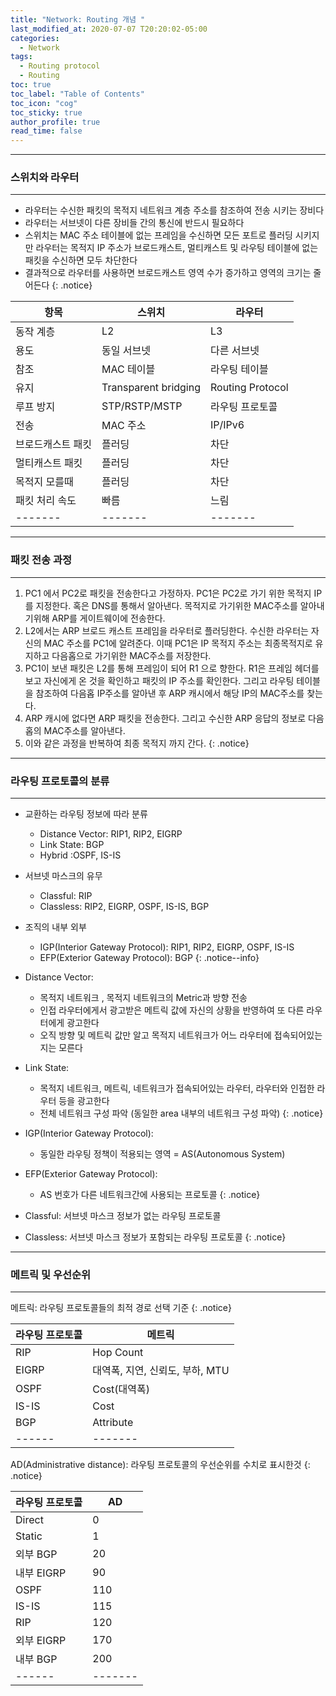 ```yaml
---
title: "Network: Routing 개념 "
last_modified_at: 2020-07-07 T20:20:02-05:00
categories:
  - Network
tags:
  - Routing protocol
  - Routing
toc: true 
toc_label: "Table of Contents"
toc_icon: "cog"
toc_sticky: true 
author_profile: true 
read_time: false 
---
```


---
### 스위치와 라우터
---

* 라우터는 수신한 패킷의 목적지 네트워크 계층 주소를 참조하여 전송 시키는 장비다
* 라우터는 서브넷이 다른 장비들 간의 통신에 반드시 필요하다
* 스위치는 MAC 주소 테이블에 없는 프레임을 수신하면 모든 포트로 플러딩 시키지만 라우터는 목적지 IP 주소가 브로드캐스트, 멀티캐스트 및 라우팅 테이블에 없는 패킷을 수신하면 모두 차단한다
* 결과적으로 라우터를 사용하면 브로드캐스트 영역 수가 증가하고 영역의 크기는 줄어든다
{: .notice}

| 항목 | 스위치 | 라우터 |  
| ------ | ------- | ------- |   
| 동작 계층 | L2 | L3 |   
| 용도 | 동일 서브넷 | 다른 서브넷 |  
| 참조 | MAC 테이블 | 라우팅 테이블 |  
| 유지 | Transparent bridging | Routing Protocol |  
| 루프 방지 | STP/RSTP/MSTP | 라우팅 프로토콜 |  
| 전송 | MAC 주소 | IP/IPv6 |  
| 브로드캐스트 패킷 | 플러딩 | 차단 |   
| 멀티캐스트 패킷 | 플러딩 | 차단 |   
| 목적지 모를때 | 플러딩 | 차단 |  
| 패킷 처리 속도 | 빠름 | 느림 |  
| ------- | ------- | ------- |  

---
### 패킷 전송 과정
---

1. PC1 에서 PC2로 패킷을 전송한다고 가정하자. PC1은 PC2로 가기 위한 목적지 IP를 지정한다. 혹은 DNS를 통해서 알아낸다. 목적지로 가기위한 MAC주소를 알아내기위해 ARP를 게이트웨이에 전송한다.  
2. L2에서는 ARP 브로드 캐스트 프레임을 라우터로 플러딩한다. 수신한 라우터는 자신의 MAC 주소를 PC1에 알려준다. 이때 PC1은 IP 목적지 주소는 최종목적지로 유지하고 다음홉으로 가기위한 MAC주소를 저장한다.
3. PC1이 보낸 패킷은 L2를 통해 프레임이 되어 R1 으로 향한다. R1은 프레임 헤더를 보고 자신에게 온 것을 확인하고 패킷의 IP 주소를 확인한다. 그리고 라우팅 테이블을 참조하여 다음홉 IP주소를 알아낸 후 ARP 캐시에서 해당 IP의 MAC주소를 찾는다.
4. ARP 캐시에 없다면 ARP 패킷을 전송한다. 그리고 수신한 ARP 응답의 정보로 다음 홉의 MAC주소를 알아낸다.
5. 이와 같은 과정을 반복하여 최종 목적지 까지 간다.
{: .notice}

---
### 라우팅 프로토콜의 분류
---

* 교환하는 라우팅 정보에 따라 분류
	* Distance Vector: RIP1, RIP2, EIGRP
	* Link State: BGP
	* Hybrid :OSPF, IS-IS
* 서브넷 마스크의 유무
	* Classful: RIP
	* Classless: RIP2, EIGRP, OSPF, IS-IS, BGP
* 조직의 내부 외부
	* IGP(Interior Gateway Protocol): RIP1, RIP2, EIGRP, OSPF, IS-IS
	* EFP(Exterior Gateway Protocol): BGP
{: .notice--info}


* Distance Vector:
	* 목적지 네트워크 , 목적지 네트워크의 Metric과 방향 전송
	* 인접 라우터에게서 광고받은 메트릭 값에 자신의 상황을 반영하여 또 다른 라우터에게 광고한다
	* 오직 방향 및 메트릭 값만 알고 목적지 네트워크가 어느 라우터에 접속되어있는지는 모른다
* Link State:
	* 목적지 네트워크, 메트릭, 네트워크가 접속되어있는 라우터, 라우터와 인접한 라우터 등을 광고한다
	* 전체 네트워크 구성 파악 (동일한 area 내부의 네트워크 구성 파악)
{: .notice}

* IGP(Interior Gateway Protocol):
	* 동일한 라우팅 정책이 적용되는 영역 = AS(Autonomous System)
* EFP(Exterior Gateway Protocol):
	* AS 번호가 다른 네트워크간에 사용되는 프로토콜
{: .notice}

* Classful: 서브넷 마스크 정보가 없는 라우팅 프로토콜
* Classless: 서브넷 마스크 정보가 포함되는 라우팅 프로토콜
{: .notice}

---
### 메트릭 및 우선순위
---

메트릭: 라우팅 프로토콜들의 최적 경로 선택 기준
{: .notice}

| 라우팅 프로토콜 | 메트릭 |  
| ------ | ------- |
| RIP | Hop Count |
| EIGRP | 대역폭, 지연, 신뢰도, 부하, MTU |
| OSPF | Cost(대역폭) |
| IS-IS | Cost |
| BGP | Attribute |
| ------ | ------- |

AD(Administrative distance): 라우팅 프로토콜의 우선순위를 수치로 표시한것
{: .notice}

| 라우팅 프로토콜 | AD |  
| ------ | ------- |
| Direct | 0 |
| Static | 1 |
| 외부 BGP | 20 |
| 내부 EIGRP | 90 |
| OSPF | 110 |
| IS-IS | 115 |
| RIP | 120 |
| 외부 EIGRP | 170 |
| 내부 BGP | 200 |
| ------ | ------- |